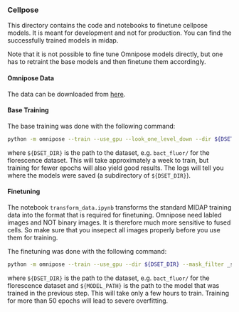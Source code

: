 ### Cellpose 

This directory contains the code and notebooks to finetune cellpose models. 
It is meant for development and not for production. You can find the successfully trained models 
in midap.

Note that it is not possible to fine tune Omnipose models directly, but one has to retraint the base 
models and then finetune them accordingly.

#### Omnipose Data

The data can be downloaded from [here](https://osf.io/xmury/).

#### Base Training

The base training was done with the following command:

```bash
python -m omnipose --train --use_gpu --look_one_level_down --dir ${DSET_DIR} --mask_filter _masks --n_epochs 4000 --learning_rate 0.1 --diameter 0 --batch_size 16  --RAdam
```

where `${DSET_DIR}` is the path to the dataset, e.g. `bact_fluor/` for the florescence dataset. This will take 
approximately a week to train, but training for fewer epochs will also yield good results. The logs will tell you where 
the models were saved (a subdirectory of `${DSET_DIR}`).

#### Finetuning

The notebook `transform_data.ipynb` transforms the standard MIDAP training data into the format that is required for
finetuning. Omnipose need labled images and NOT binary images. It is therefore much more sensitive to fused cells. So
make sure that you insepect all images properly before you use them for training.

The finetuning was done with the following command:

```bash
python -m omnipose --train --use_gpu --dir ${DSET_DIR} --mask_filter _seg --n_epochs 50 --pretrained_model ${MODEL_PATH} --learning_rate 0.1 --diameter 0 --batch_size 16  --RAdam
```

where `${DSET_DIR}` is the path to the dataset, e.g. `bact_fluor/` for the florescence dataset and 
`${MODEL_PATH}` is the path to the model that was trained in the previous step. This will take
only a few hours to train. Training for more than 50 epochs will lead to severe overfitting.